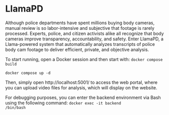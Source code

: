 ﻿# LlamaPD

Although police departments have spent millions buying body cameras, manual review is so labor-intensive and subjective that footage is rarely processed. Experts, police, and citizen activists alike all recognize that body cameras improve transparency, accountability, and safety. Enter LlamaPD, a Llama-powered system that automatically analyzes transcripts of police body cam footage to deliver efficient, private, and objective analysis.


To start running, open a Docker session and then start with:
<code>docker compose build</code>

<code>docker compose up -d</code>

Then, simply open http://localhost:5001/ to access the web portal, where you can upload video files for analysis, which will display on the website.


For debugging purposes, you can enter the backend environment via Bash using the following command:
<code>docker exec -it backend /bin/bash</code>
